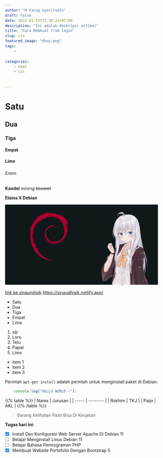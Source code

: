 ```yaml
---
author: "M Faruq Syarifudin"
draft: false
date: 2022-01-25T21:36:21+07:00
description: "Ini adalah deskripsi artikel"
title: "Cara Membuat from login"
slug: css
featured_image: "dhcp.png"
tags:
    - 

categories:
    - html
    - css


---
```


# Satu
## Dua
### Tiga
#### Empat
##### Limo
###### Enem

**Kandel**
*mireng*
~~kecoret~~

**Elaina X Debian**

![Elaina X Debian](/static/img/debian.png)

[link ke sinaundisik](https://sinaudhisik.netlify.app/ "Pergi ke sinaundisik.my.id")
https://sinaudhisik.netlify.app/

* Satu
* Dua
* Tiga
* Empat
* Lima

1. siji
2. Loro
3. Telu
4. Papat
5. Limo

- item 1
- item 2
- item 3

Perintah `apt-get install` adalah perintah untuk menginstall paket di Debian.

```javaScript
    console.log("HELLO WORLD !");
```

{{% table %}}
| Nama   | Jurusan  |
| -----  | -------- |
| Rokhim | TKJ      |
| Paijo  | AKL      |
{{% /table %}}

> Barang Kelihatan Pasti Bisa Di Kerjakan

**Tugas hari ini:**

- [x] Install Dan Konfigurasi Web Server Apache Di Debian 11
- [ ] Belajar Menginstall Linux Debian 11
- [ ] Belajar Bahasa Pemrograman PHP
- [x] Membuat Website Portofolio Dengan Bootstrap 5